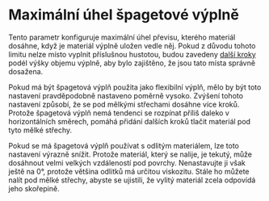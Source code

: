 Maximální úhel špagetové výplně
====
Tento parametr konfiguruje maximální úhel převisu, kterého materiál dosáhne, když je materiál výplně uložen vedle něj. Pokud z důvodu tohoto limitu nelze místo vyplnit příslušnou hustotou, budou zavedeny [další kroky](spaghetti_infill_stepped.md) podél výšky objemu výplně, aby bylo zajištěno, že jsou tato místa správně dosažena.

Pokud má být špagetová výplň použita jako flexibilní výplň, mělo by být toto nastavení pravděpodobně nastaveno poměrně vysoko. Zvýšení tohoto nastavení způsobí, že se pod mělkými střechami dosáhne více kroků. Protože špagetová výplň nemá tendenci se rozpínat příliš daleko v horizontálních směrech, pomáhá přidání dalších kroků tlačit materiál pod tyto mělké střechy.

Pokud se má špagetová výplň používat s odlitým materiálem, lze toto nastavení výrazně snížit. Protože materiál, který se nalije, je tekutý, může dosáhnout velmi velkých vzdáleností pod povrchy. Nenastavujte ji však ještě na 0°, protože většina odlitků má určitou viskozitu. Stále ho můžete nalít pod mělké střechy, abyste se ujistili, že vylitý materiál zcela odpovídá jeho skořepině.
